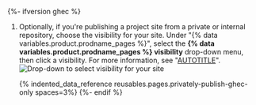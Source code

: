 {%- ifversion ghec %}
1. Optionally, if you're publishing a project site from a private or internal repository, choose the visibility for your site. Under "{% data variables.product.prodname_pages %}", select the **{% data variables.product.prodname_pages %} visibility** drop-down menu, then click a visibility. For more information, see "[AUTOTITLE](/pages/getting-started-with-github-pages/changing-the-visibility-of-your-github-pages-site)".
   ![Drop-down to select visibility for your site](/assets/images/help/pages/public-or-private-visibility.png)

   {% indented_data_reference reusables.pages.privately-publish-ghec-only spaces=3%}
{%- endif %}
